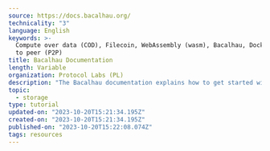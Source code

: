 ```yaml
---
source: https://docs.bacalhau.org/
technicality: "3"
language: English
keywords: >-
  Compute over data (COD), Filecoin, WebAssembly (wasm), Bacalhau, Docker, Peer
  to peer (P2P)
title: Bacalhau Documentation
length: Variable
organization: Protocol Labs (PL)
description: "The Bacalhau documentation explains how to get started with Bacalhau on Filecoin. Bacalhau is a platform for\_Compute Over Data (COD). With Bacalhau, one can streamline existing workflows to run computation where data is stored."
topic:
  - storage
type: tutorial
updated-on: "2023-10-20T15:21:34.195Z"
created-on: "2023-10-20T15:21:34.195Z"
published-on: "2023-10-20T15:22:08.074Z"
tags: resources
---
```

